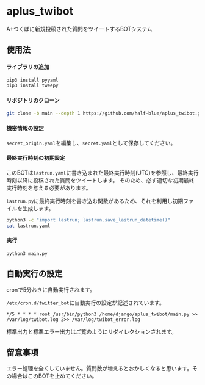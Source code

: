 # aplus_twibot
A+つくばに新規投稿された質問をツイートするBOTシステム

## 使用法
#### ライブラリの追加
```sh
pip3 install pyyaml
pip3 install tweepy
```
#### リポジトリのクローン
```sh
git clone -b main --depth 1 https://github.com/half-blue/aplus_twibot.git
```
#### 機密情報の設定
`secret_origin.yaml`を編集し、`secret.yaml`として保存してください。

#### 最終実行時刻の初期設定
このBOTは`lastrun.yaml`に書き込まれた最終実行時刻(UTC)を参照し、最終実行時刻以降に投稿された質問をツイートします。
そのため、必ず適切な初期最終実行時刻を与える必要があります。

`lastrun.py`に最終実行時刻を書き込む関数があるため、それを利用し初期ファイルを生成します。
```sh
python3 -c "import lastrun; lastrun.save_lastrun_datetime()"
cat lastrun.yaml
```

#### 実行
 ```
 python3 main.py
 ```
 
## 自動実行の設定
cronで5分おきに自動実行されます。

 `/etc/cron.d/twitter_bot`に自動実行の設定が記述されています。
 ```
 */5 * * * * root /usr/bin/python3 /home/django/aplus_twibot/main.py >> /var/log/twibot.log 2>> /var/log/twibot_error.log
 ```
 標準出力と標準エラー出力はご覧のようにリダイレクションされます。

## 留意事項
エラー処理を全くしていません。質問数が増えるとおかしくなると思います。その場合はこのBOTを止めてください。

